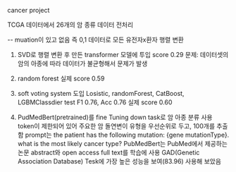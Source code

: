 cancer project

TCGA 데이터에서 26개의 암 종류 데이터 전처리 

-- muation이 있고 없음 즉 0,1 데이터로 모든 유전자x환자 행렬 변환
1. SVD로 행렬 변환 후 만든 transformer 모델에 투입 score 0.29
   문제: 데이터셋의 암의 아종에 따라 데이터가 불균형해서 문제가 발생
2. random forest 실제 score  0.59

3. soft voting system 도입
   Losistic, randomForest, CatBoost, LGBMClassdier  test F1 0.76, Acc 0.76 실제 score 0.60

4. PudMedBert(pretrained)를 fine Tuning down task로 암 아종 분류 사용
  token이 제한되어 있어 주요한 암 돌연변이 유형을 우선순위로 두고, 100개를 추출함
  prompt는 the patient has the following mutation: {gene mutationType}. what is the most likely cancer type?
  PubMedBert는 PubMed에서 제공하는 논문 abstract와 open access full text를 학습에 사용 
  GAD(Genetic Association Database) Tesk에 가장 높은 성능을 보여(83.96) 사용해 보았음 
